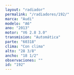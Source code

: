 ```yaml
---
layout: "radiador"
permalink: "/radiadores/192/"
marca: "Audi"
modelo: "A6"
ano: "2013"
motor: "V6 2.8 3.0"
transmision: "Automática"
parte: "60318"
clima: "Con clima"
alto: "28 3/8"
ancho: "18 1/2"
observaciones: ""
id: "192"
---
```


